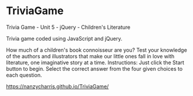 # TriviaGame
Trivia Game - Unit 5 - jQuery - Children's Literature

Trivia game coded using JavaScript and jQuery.

How much of a children's book connoisseur are you?
Test your knowledge of the authors and illustrators that make our little ones fall in love with literature, one imaginative story at a time.
Instructions: Just click the Start button to begin. Select the correct answer from the four given choices to each question.  

https://nanzycharris.github.io/TriviaGame/
